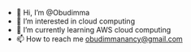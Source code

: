 - 👋 Hi, I’m @Obudimma
- 👀 I’m interested in cloud computing
- 🌱 I’m currently learning AWS cloud computing
- 📫 How to reach me obudimmanancy@gmail.com

<!---
Obudimma/Obudimma is a ✨ special ✨ repository because its `README.md` (this file) appears on your GitHub profile.
You can click the Preview link to take a look at your changes.
--->
